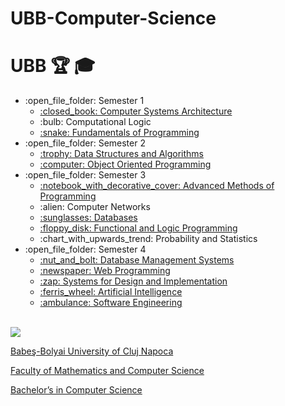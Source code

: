 # UBB-Computer-Science 
# UBB :trophy: :mortar_board:
<ul>
  <li>:open_file_folder: Semester 1
    <ul>
      <li>
        <a href="https://github.com/TeodoraBogdan2002/UBB-Computer-Science/tree/main/Semester%201/Computer%20Systems%20Architecture">
          :closed_book:  Computer Systems Architecture 
        </a>
      </li>
      <li>
        <a Computational-Logic> 
          :bulb:  Computational Logic 
        </a>
      </li>
      <li>
        <a href= "https://github.com/TeodoraBogdan2002/UBB-Computer-Science/tree/main/Semester%201/FP"> 
          :snake:  Fundamentals of Programming 
        </a>
      </li>
    </ul>
  </li>
  <li>:open_file_folder: Semester 2
    <ul>
      <li>
        <a href= "https://github.com/TeodoraBogdan2002/UBB-Computer-Science/tree/main/Semester%202/Data%20Structures%20and%20Algorithms"> 
          :trophy:  Data Structures and Algorithms 
        </a>
      </li>
      <li>
        <a href= "https://github.com/TeodoraBogdan2002/UBB-Computer-Science/tree/main/Semester%202/Object%20Oriented%20Programming"> 
          :computer:  Object Oriented Programming 
        </a>
      </li>
    </ul>
  </li>
  <li>:open_file_folder: Semester 3
    <ul>
      <li>
        <a href= "https://github.com/TeodoraBogdan2002/UBB-Computer-Science/tree/main/Semester3/MAP"> 
          :notebook_with_decorative_cover:  Advanced Methods of Programming 
        </a>
      </li>
      <li>
        <a Computer-Networks> 
          :alien:  Computer Networks 
        </a>
      </li>
      <li>
        <a href= "https://github.com/TeodoraBogdan2002/UBB-Computer-Science/tree/main/Semester3/Databases"> 
          :sunglasses:  Databases 
        </a>
      </li>
      <li>
        <a href= "https://github.com/TeodoraBogdan2002/UBB-Computer-Science/tree/main/Semester3/Functional%20And%20Logic%20Programming"> 
          :floppy_disk:  Functional and Logic Programming 
        </a>
      </li>
      <li>
        <a Probability-and-Statistics> 
          :chart_with_upwards_trend:  Probability and Statistics
        </a>
      </li>
    </ul>
  </li>
  <li>:open_file_folder: Semester 4
    <ul>
      <li>
        <a href="https://github.com/TeodoraBogdan2002/Database-Management-Systems">
          :nut_and_bolt:  Database Management Systems
      </li>
      <li>
        <a href="https://github.com/TeodoraBogdan2002/WebProgramming">
          :newspaper:  Web Programming
      </li>
      <li>
        <a href="https://github.com/TeodoraBogdan2002/UBB-Computer-Science/tree/main/Semester%204/Systems%20For%20Design%20and%20Implementation">
          :zap:  Systems for Design and Implementation
      </li>
      <li>
        <a href="https://github.com/TeodoraBogdan2002/Artificial-Intelligence">
          :ferris_wheel:  Artificial Intelligence
      </li>
      <li>
        <a href="https://github.com/TeodoraBogdan2002/Software-Engineering">
          :ambulance:  Software Engineering
        </a>
      </li>
    </ul>
  </li>
</ul>

<br>
<img src="http://www.chem.ubbcluj.ro/romana/conferinte/MEEMB/archive/pictures/ubb.gif" />
<a href="http://www.cs.ubbcluj.ro">
<p> Babeş-Bolyai University of Cluj Napoca </p>
<p> Faculty of Mathematics and Computer Science </p>
<p> Bachelor’s in Computer Science </p>
</a>
<br>
